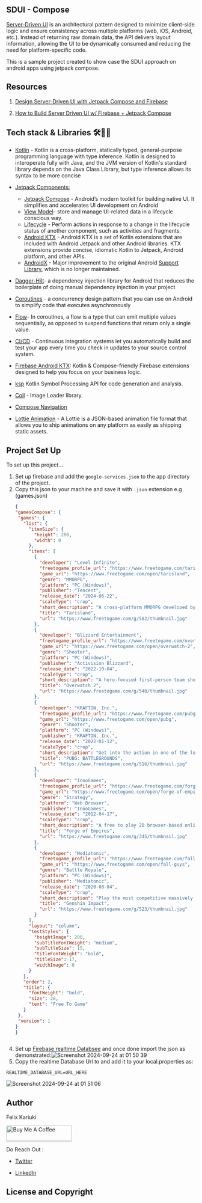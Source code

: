 ## SDUI - Compose

[Server-Driven UI](SDUI) is an architectural pattern designed to minimize client-side logic and ensure consistency across multiple platforms (web, iOS, Android, etc.). 
Instead of returning raw domain data, the API delivers layout information, allowing the UI to be dynamically consumed and reducing the need for platform-specific code.

This is a sample project created to show case the SDUI approach on android apps using jetpack compose.


## Resources
1. [Design Server-Driven UI with Jetpack Compose and Firebase](https://getstream.io/blog/server-driven-compose-firebase/)

2. [How to Build Server Driven UI w/ Firebase + Jetpack Compose](https://www.youtube.com/watch?v=tca-6yhWXNo)


## **Tech stack & Libraries 🛠️👨‍💻**
 - [Kotlin](https://kotlinlang.org/docs/reference/) - Kotlin is a cross-platform, statically typed, general-purpose programming language with type inference. Kotlin is designed to interoperate fully with Java, and the JVM version of Kotlin's standard library depends on the Java Class Library, but type inference allows its syntax to be more concise
 * [Jetpack Components:](https://developer.android.com/topic/architecture?gclid=Cj0KCQjw8O-VBhCpARIsACMvVLOH1satX45o9f4PMQ4Sxr7bG9myl6-KZL9nYda8PJsHV7m2uJL8bzgaAmqiEALw_wcB&gclsrc=aw.ds)
    * [Jetpack Compose](https://developer.android.com/jetpack/compose?gclid=Cj0KCQjwhqaVBhCxARIsAHK1tiMMwHsxQ8Z25jyEdtLha9erq11wROoEfL6RqpGMprgbDTNuMO3_Ri8aAu5EEALw_wcB&gclsrc=aw.ds) -  Android’s modern toolkit for building native UI. It simplifies and accelerates UI development on Android
    * [View Model](https://developer.android.com/topic/libraries/architecture/viewmodel)-  store and manage UI-related data in a lifecycle conscious way.
    * [Lifecycle]( https://developer.android.com/topic/libraries/architecture/lifecycle) - Perform actions in response to a change in the lifecycle status of another component, such as activities and fragments.
    * [Android KTX](https://developer.android.com/kotlin/ktx.html) - Android KTX is a set of Kotlin extensions that are included with Android Jetpack and other Android libraries. KTX extensions provide concise, idiomatic Kotlin to Jetpack, Android platform, and other APIs.
    * [AndroidX](https://developer.android.com/jetpack/androidx) - Major improvement to the original Android [Support Library](https://developer.android.com/topic/libraries/support-library/index), which is no longer maintained.


* [Dagger-Hilt](https://dagger.dev/hilt/)- a dependency injection library for Android that reduces the boilerplate of doing manual dependency injection in your project

* [Coroutines](https://developer.android.com/kotlin/coroutines) - a concurrency design pattern that you can use on Android to simplify code that executes asynchronously
* [Flow](https://developer.android.com/kotlin/flow)- In coroutines, a flow is a type that can emit multiple values sequentially, as opposed to suspend functions that return only a single value.

* [CI/CD](https://codemagic.io/android-continuous-integration/) - Continuous integration systems let you automatically build and test your app every time you check in updates to your source control system.

* [Firebase Android KTX](): Kotlin & Compose-friendly Firebase extensions designed to help you focus on your business logic.

* [ksp]() Kotlin Symbol Processing API for code generation and analysis.

* [Coil](https://coil-kt.github.io/coil/compose/) - Image Loader library.

 * [Compose Navigation]()
 * [Lottie Animation](https://lottiefiles.com/what-is-lottie) - A Lottie is a JSON-based animation file format that allows you to ship animations on any platform as easily as shipping static assets.


## Project Set Up
To set up this project... 

1. Set up firebase and add the `google-services.json` to the app directory of the project.
2. Copy this json to your machine and save it with `.json` extension e.g (games.json)
   ``` json
   {
   "gamesCompose": {
    "games": {
      "list": {
        "itemSize": {
          "height": 200,
          "width": 0
        },
        "items": [
          {
            "developer": "Level Infinite",
            "freetogame_profile_url": "https://www.freetogame.com/tarisland",
            "game_url": "https://www.freetogame.com/open/tarisland",
            "genre": "MMORPG",
            "platform": "PC (Windows)",
            "publisher": "Tencent",
            "release_date": "2024-06-22",
            "scaleType": "crop",
            "short_description": "A cross-platform MMORPG developed by Level Infinite and Published by Tencent.",
            "title": "Tarisland",
            "url": "https://www.freetogame.com/g/582/thumbnail.jpg"
          },
          {
            "developer": "Blizzard Entertainment",
            "freetogame_profile_url": "https://www.freetogame.com/overwatch-2",
            "game_url": "https://www.freetogame.com/open/overwatch-2",
            "genre": "Shooter",
            "platform": "PC (Windows)",
            "publisher": "Activision Blizzard",
            "release_date": "2022-10-04",
            "scaleType": "crop",
            "short_description": "A hero-focused first-person team shooter from Blizzard Entertainment.",
            "title": "Overwatch 2",
            "url": "https://www.freetogame.com/g/540/thumbnail.jpg"
          },
          {
            "developer": "KRAFTON, Inc.",
            "freetogame_profile_url": "https://www.freetogame.com/pubg",
            "game_url": "https://www.freetogame.com/open/pubg",
            "genre": "Shooter",
            "platform": "PC (Windows)",
            "publisher": "KRAFTON, Inc.",
            "release_date": "2022-01-12",
            "scaleType": "crop",
            "short_description": "Get into the action in one of the longest running battle royale games PUBG Battlegrounds.",
            "title": "PUBG: BATTLEGROUNDS",
            "url": "https://www.freetogame.com/g/516/thumbnail.jpg"
          },
          {
            "developer": "InnoGames",
            "freetogame_profile_url": "https://www.freetogame.com/forge-of-empires",
            "game_url": "https://www.freetogame.com/open/forge-of-empires",
            "genre": "Strategy",
            "platform": "Web Browser",
            "publisher": "InnoGames",
            "release_date": "2012-04-17",
            "scaleType": "crop",
            "short_description": "A free to play 2D browser-based online strategy game, become the leader and raise your city.",
            "title": "Forge of Empires",
            "url": "https://www.freetogame.com/g/345/thumbnail.jpg"
          },
          {
            "developer": "Mediatonic",
            "freetogame_profile_url": "https://www.freetogame.com/fall-guys",
            "game_url": "https://www.freetogame.com/open/fall-guys",
            "genre": "Battle Royale",
            "platform": "PC (Windows)",
            "publisher": "Mediatonic",
            "release_date": "2020-08-04",
            "scaleType": "crop",
            "short_description": "Play the most competitive massively multiplayer party royale game featuring beans ever for free on a variety of platforms. ",
            "title": "Genshin Impact",
            "url": "https://www.freetogame.com/g/523/thumbnail.jpg"
          }
        ],
        "layout": "column",
        "testStyles": {
          "heightImage": 200,
          "subTitleFontWeight": "medium",
          "subTitleSize": 15,
          "titleFontWeight": "bold",
          "titleSize": 17,
          "widthImage": 0
        }
      },
      "order": 2,
      "title": {
        "fontWeight": "bold",
        "size": 28,
        "text": "Free To Game"
      }
    },
    "version": 1
   }
   }
 ```
```
4. Set up [Firebase realtime Databsee]() and once done import the json as demonstrated:![Screenshot 2024-09-24 at 01 50 39](https://github.com/user-attachments/assets/8fc8c896-0ea2-4712-87bc-dc623b74c209)
5. Copy the realtime Database Url to and add it to your local.properties as:

```
REALTIME_DATABASE_URL=URL_HERE
```
![Screenshot 2024-09-24 at 01 51 06](https://github.com/user-attachments/assets/71f275a6-1505-4757-be32-ac478cd6cc9b)




 ## Author
Felix Kariuki

<a href="https://www.buymeacoffee.com/felix.kariuki" target="_blank"><img src="https://www.buymeacoffee.com/assets/img/custom_images/orange_img.png" alt="Buy Me A Coffee" style="height: 41px !important;width: 174px !important;box-shadow: 0px 3px 2px 0px rgba(190, 190, 190, 0.5) !important;-webkit-box-shadow: 0px 3px 2px 0px rgba(190, 190, 190, 0.5) !important;" ></a>

Do Reach Out :

  * [Twitter](https://twitter.com/felixkariuki_)

  * [LinkedIn](https://www.linkedin.com/in/felix-kariuki/)
  
   ## License and Copyright





   
